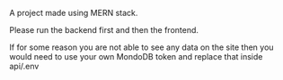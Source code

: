 A project made using MERN stack. 

Please run the backend first and then the frontend.

If for some reason you are not able to see any data on the site then you would need to use your own MondoDB token and replace that inside api/.env
